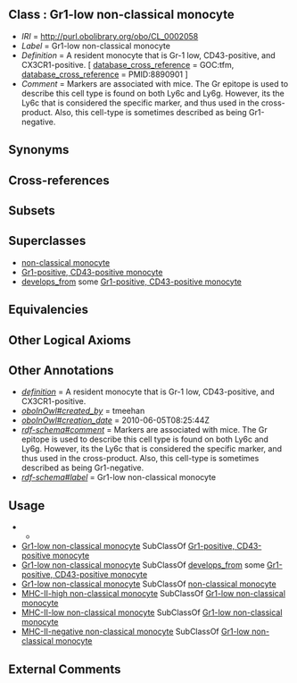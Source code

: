 
## Class : Gr1-low non-classical monocyte

 * *IRI* = http://purl.obolibrary.org/obo/CL_0002058
 * *Label* = Gr1-low non-classical monocyte
 * *Definition* = A resident monocyte that is Gr-1 low, CD43-positive, and CX3CR1-positive. [ [database_cross_reference](../../ef/oboInOwl#hasDbXref.md) = GOC:tfm, [database_cross_reference](../../ef/oboInOwl#hasDbXref.md) = PMID:8890901 ]
 * *Comment* = Markers are associated with mice. The Gr epitope is used to describe this cell type is found on both Ly6c and Ly6g. However, its the Ly6c that is considered the specific marker, and thus used in the cross-product. Also, this cell-type is sometimes described as being Gr1-negative.

## Synonyms


## Cross-references


## Subsets


## Superclasses

 * [non-classical monocyte](../../CL/75/CL_0000875.md)
 * [Gr1-positive, CD43-positive monocyte](../../CL/98/CL_0002398.md)
 * [develops_from](../../RO/02/RO_0002202.md) some [Gr1-positive, CD43-positive monocyte](../../CL/98/CL_0002398.md)

## Equivalencies


## Other Logical Axioms


## Other Annotations

 * *[definition](../../IAO/15/IAO_0000115.md)* = A resident monocyte that is Gr-1 low, CD43-positive, and CX3CR1-positive.
 * *[oboInOwl#created_by](../../oboInOwl#created/by/oboInOwl#created_by.md)* = tmeehan
 * *[oboInOwl#creation_date](../../oboInOwl#creation/te/oboInOwl#creation_date.md)* = 2010-06-05T08:25:44Z
 * *[rdf-schema#comment](../../nt/rdf-schema#comment.md)* = Markers are associated with mice. The Gr epitope is used to describe this cell type is found on both Ly6c and Ly6g. However, its the Ly6c that is considered the specific marker, and thus used in the cross-product. Also, this cell-type is sometimes described as being Gr1-negative.
 * *[rdf-schema#label](../../el/rdf-schema#label.md)* = Gr1-low non-classical monocyte

## Usage

 * -
 * [Gr1-low non-classical monocyte](../../CL/58/CL_0002058.md) SubClassOf [Gr1-positive, CD43-positive monocyte](../../CL/98/CL_0002398.md)
 * [Gr1-low non-classical monocyte](../../CL/58/CL_0002058.md) SubClassOf [develops_from](../../RO/02/RO_0002202.md) some [Gr1-positive, CD43-positive monocyte](../../CL/98/CL_0002398.md)
 * [Gr1-low non-classical monocyte](../../CL/58/CL_0002058.md) SubClassOf [non-classical monocyte](../../CL/75/CL_0000875.md)
 * [MHC-II-high non-classical monocyte](../../CL/73/CL_0002473.md) SubClassOf [Gr1-low non-classical monocyte](../../CL/58/CL_0002058.md)
 * [MHC-II-low non-classical monocyte](../../CL/72/CL_0002472.md) SubClassOf [Gr1-low non-classical monocyte](../../CL/58/CL_0002058.md)
 * [MHC-II-negative non-classical monocyte](../../CL/71/CL_0002471.md) SubClassOf [Gr1-low non-classical monocyte](../../CL/58/CL_0002058.md)

## External Comments

